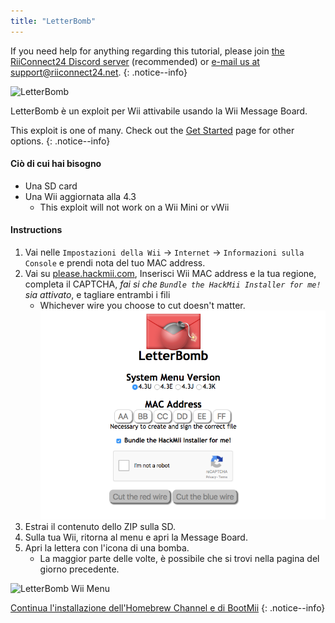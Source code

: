 ```yaml
---
title: "LetterBomb"
---
```


If you need help for anything regarding this tutorial, please join [the RiiConnect24 Discord server](https://discord.gg/b4Y7jfD) (recommended) or [e-mail us at support@riiconnect24.net](mailto:support@riiconnect24.net).
{: .notice--info}

![LetterBomb](/images/letterbomb.png)

LetterBomb è un exploit per Wii attivabile usando la Wii Message Board.

This exploit is one of many. Check out the [Get Started](/get-started) page for other options.
{: .notice--info}

#### Ciò di cui hai bisogno
- Una SD card
- Una Wii aggiornata alla 4.3
   - This exploit will not work on a Wii Mini or vWii

#### Instructions

1. Vai nelle `Impostazioni della Wii` -> `Internet` -> `Informazioni sulla Console` e prendi nota del tuo MAC address.
2. Vai su [please.hackmii.com](https://please.hackmii.com), Inserisci Wii MAC address e la tua regione, completa il CAPTCHA, *fai si che `Bundle the HackMii Installer for me!` sia attivato*, e tagliare entrambi i fili
   - Whichever wire you choose to cut doesn't matter. ![HackMii Screen](/images/Wii/LetterBomb-PC.png)
3. Estrai il contenuto dello ZIP sulla SD.
4. Sulla tua Wii, ritorna al menu e apri la Message Board.
5. Apri la lettera con l'icona di una bomba.
   - La maggior parte delle volte, è possibile che si trovi nella pagina del giorno precedente.

![LetterBomb Wii Menu](/images/Wii/LetterBomb-Wii.png)

[Continua l'installazione dell'Homebrew Channel e di BootMii](hbc)
{: .notice--info}
